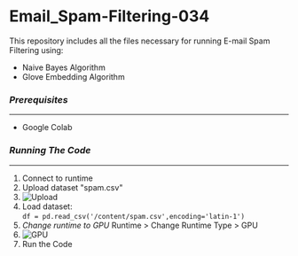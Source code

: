 # Email_Spam-Filtering-034

This repository includes all the files necessary for running E-mail Spam Filtering using: 
* Naive Bayes Algorithm
* Glove Embedding Algorithm

### _Prerequisites_
---
* Google Colab

### _Running The Code_
---

1. Connect to runtime
2. Upload dataset "spam.csv"
3. ![Upload](https://drive.google.com/uc?export=view&id=1TmEzvCG2ggVHgrl8p9y8gvl7B0EJV5cg)
4. Load dataset:  
`df = pd.read_csv('/content/spam.csv',encoding='latin-1')`
4. _Change runtime to GPU_
Runtime > Change Runtime Type > GPU
5. ![GPU](https://drive.google.com/uc?export=view&id=18BOSJiljfKSWdlCwoE2BYiV5sUsxPXiM)
6. Run the Code

